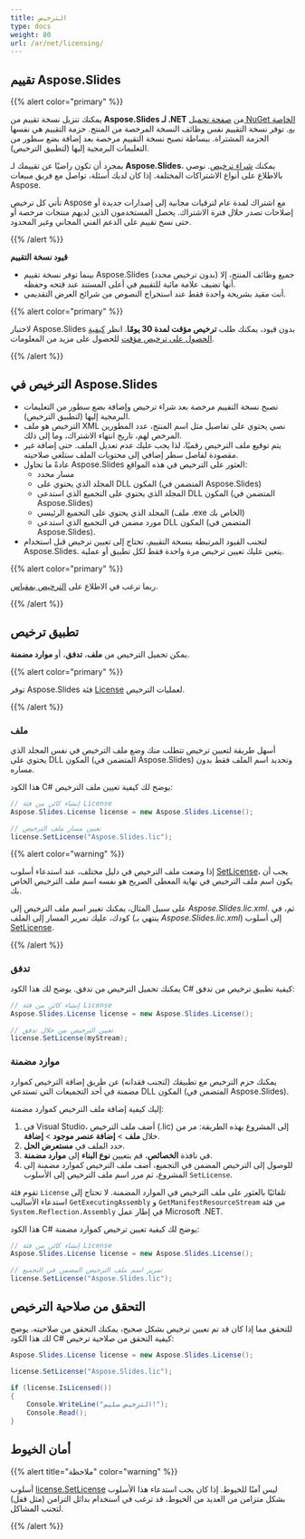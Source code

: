 ```yaml
---
title: الترخيص
type: docs
weight: 80
url: /ar/net/licensing/
---
```


## **تقييم Aspose.Slides**

{{% alert color="primary" %}} 

يمكنك تنزيل نسخة تقييم من **Aspose.Slides لـ .NET** من [صفحة تحميل NuGet الخاصة به](https://www.nuget.org/packages/Aspose.Slides.NET/). توفر نسخة التقييم نفس وظائف النسخة المرخصة من المنتج. حزمة التقييم هي نفسها الحزمة المشتراة. ببساطة تصبح نسخة التقييم مرخصة بعد إضافة بضع سطور من التعليمات البرمجية إليها (لتطبيق الترخيص).

بمجرد أن تكون راضيًا عن تقييمك لـ **Aspose.Slides**، يمكنك [شراء ترخيص](https://purchase.aspose.com/buy). نوصي بالاطلاع على أنواع الاشتراكات المختلفة. إذا كان لديك أسئلة، تواصل مع فريق مبيعات Aspose.

تأتي كل ترخيص Aspose مع اشتراك لمدة عام لترقيات مجانية إلى إصدارات جديدة أو إصلاحات تصدر خلال فترة الاشتراك. يحصل المستخدمون الذين لديهم منتجات مرخصة أو حتى نسخ تقييم على الدعم الفني المجاني وغير المحدود.

{{% /alert %}} 

**قيود نسخة التقييم**

* بينما توفر نسخة تقييم Aspose.Slides (بدون ترخيص محدد) جميع وظائف المنتج، إلا أنها تضيف علامة مائية للتقييم في أعلى المستند عند فتحه وحفظه. 
* أنت مقيد بشريحة واحدة فقط عند استخراج النصوص من شرائح العرض التقديمي.

{{% alert color="primary" %}} 

لاختبار Aspose.Slides بدون قيود، يمكنك طلب **ترخيص مؤقت لمدة 30 يومًا**. انظر [كيفية الحصول على ترخيص مؤقت](https://purchase.aspose.com/temporary-license) للحصول على مزيد من المعلومات.

{{% /alert %}}

## **الترخيص في Aspose.Slides**
* تصبح نسخة التقييم مرخصة بعد شراء ترخيص وإضافة بضع سطور من التعليمات البرمجية إليها (لتطبيق الترخيص).
* الترخيص هو ملف XML نصي يحتوي على تفاصيل مثل اسم المنتج، عدد المطورين المرخص لهم، تاريخ انتهاء الاشتراك، وما إلى ذلك. 
* يتم توقيع ملف الترخيص رقميًا، لذا يجب عليك عدم تعديل الملف. حتى إضافة غير مقصودة لفاصل سطر إضافي إلى محتويات الملف ستلغي صلاحيته.
* عادةً ما تحاول Aspose.Slides العثور على الترخيص في هذه المواقع:
  * مسار محدد
  * المجلد الذي يحتوي على DLL المكون (المتضمن في Aspose.Slides)
  * المجلد الذي يحتوي على التجميع الذي استدعى DLL المكون (المتضمن في Aspose.Slides)
  * المجلد الذي يحتوي على التجميع الرئيسي (ملف .exe الخاص بك)
  * مورد مضمن في التجميع الذي استدعى DLL المكون (المتضمن في Aspose.Slides).
* لتجنب القيود المرتبطة بنسخة التقييم، تحتاج إلى تعيين ترخيص قبل استخدام Aspose.Slides. يتعين عليك تعيين ترخيص مرة واحدة فقط لكل تطبيق أو عملية.

{{% alert color="primary" %}} 

ربما ترغب في الاطلاع على [الترخيص بمقياس](https://docs.aspose.com/slides/net/metered-licensing/).

{{% /alert %}} 


## **تطبيق ترخيص**
يمكن تحميل الترخيص من **ملف**، **تدفق**، أو **موارد مضمنة**. 

{{% alert color="primary" %}}

توفر Aspose.Slides فئة [License](https://reference.aspose.com/slides/net/aspose.slides/license) لعمليات الترخيص.

{{% /alert %}} 

### **ملف**
أسهل طريقة لتعيين ترخيص تتطلب منك وضع ملف الترخيص في نفس المجلد الذي يحتوي على DLL المكون (المتضمن في Aspose.Slides) وتحديد اسم الملف فقط بدون مساره.

هذا الكود C# يوضح لك كيفية تعيين ملف الترخيص:

``` csharp
// إنشاء كائن من فئة License 
Aspose.Slides.License license = new Aspose.Slides.License();

// تعيين مسار ملف الترخيص
license.SetLicense("Aspose.Slides.lic");
```

{{% alert color="warning" %}} 

إذا وضعت ملف الترخيص في دليل مختلف، عند استدعاء أسلوب [SetLicense](https://reference.aspose.com/slides/net/aspose.slides/license/setlicense/#setlicense_1)، يجب أن يكون اسم ملف الترخيص في نهاية المعطى الصريح هو نفسه اسم ملف الترخيص الخاص بك.

على سبيل المثال، يمكنك تغيير اسم ملف الترخيص إلى *Aspose.Slides.lic.xml*. ثم، في كودك، عليك تمرير المسار إلى الملف (ينتهي بـ *Aspose.Slides.lic.xml*) إلى أسلوب [SetLicense](https://reference.aspose.com/slides/net/aspose.slides/license/setlicense/#setlicense_1).

{{% /alert %}}

### **تدفق**
يمكنك تحميل الترخيص من تدفق. يوضح لك هذا الكود C# كيفية تطبيق ترخيص من تدفق:

``` csharp
// إنشاء كائن من فئة License 
Aspose.Slides.License license = new Aspose.Slides.License();

// تعيين الترخيص من خلال تدفق
license.SetLicense(myStream);
```

### **موارد مضمنة**
يمكنك حزم الترخيص مع تطبيقك (لتجنب فقدانه) عن طريق إضافة الترخيص كموارد مضمنة في أحد التجميعات التي تستدعي DLL المكون (المتضمن في Aspose.Slides). 

إليك كيفية إضافة ملف الترخيص كموارد مضمنة:

1. في Visual Studio، أضف ملف الترخيص (.lic) إلى المشروع بهذه الطريقة: مر من خلال **ملف** > **إضافة عنصر موجود** > **إضافة**. 
2. حدد الملف في **مستعرض الحل**.
3. في نافذة **الخصائص**، قم بتعيين **نوع البناء** إلى **موارد مضمنة**.
4. للوصول إلى الترخيص المضمن في التجميع، أضف ملف الترخيص كموارد مضمنة إلى المشروع، ثم مرر اسم ملف الترخيص إلى الأسلوب `SetLicense`. 


تقوم فئة `License` تلقائيًا بالعثور على ملف الترخيص في الموارد المضمنة. لا تحتاج إلى استدعاء الأساليب `GetExecutingAssembly` و `GetManifestResourceStream` من فئة `System.Reflection.Assembly` في إطار عمل Microsoft .NET.

هذا الكود C# يوضح لك كيفية تعيين ترخيص كموارد مضمنة:

``` csharp
// إنشاء كائن من فئة License
Aspose.Slides.License license = new Aspose.Slides.License();

// تمرير اسم ملف الترخيص المضمن في التجميع
license.SetLicense("Aspose.Slides.lic");
```

## **التحقق من صلاحية الترخيص**

للتحقق مما إذا كان قد تم تعيين ترخيص بشكل صحيح، يمكنك التحقق من صلاحيته. يوضح لك هذا الكود C# كيفية التحقق من صلاحية ترخيص:

```c#
Aspose.Slides.License license = new Aspose.Slides.License();

license.SetLicense("Aspose.Slides.lic");

if (license.IsLicensed())
{
    Console.WriteLine("الترخيص سليم!");
    Console.Read();
}
```

## **أمان الخيوط**

{{% alert title="ملاحظة" color="warning" %}} 

أسلوب [license.SetLicense](https://reference.aspose.com/slides/net/aspose.slides/license/setlicense/) ليس آمنًا للخيوط. إذا كان يجب استدعاء هذا الأسلوب بشكل متزامن من العديد من الخيوط، قد ترغب في استخدام بدائل التزامن (مثل قفل) لتجنب المشاكل. 

{{% /alert %}}
